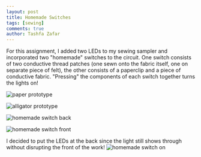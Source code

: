 ```yaml
---
layout: post
title: Homemade Switches
tags: [sewing]
comments: true
author: Tashfa Zafar
---
```


For this assignment, I added two LEDs to my sewing sampler and incorporated two "homemade" switches to the circuit. One switch consists of two conductive thread patches (one sewn onto the fabric itself, one on separate piece of felt), the other consists of a paperclip and a piece of conductive fabric. "Pressing" the components of each switch together turns the lights on!

![paper prototype](https://tashfaaa.github.io/assets/img/hsprototype.jpg)

![alligator prototype](https://tashfaaa.github.io/assets/img/alprototype.jpg)

![homemade switch back](https://tashfaaa.github.io/assets/img/hs.jpg)

![homemade switch front](https://tashfaaa.github.io/assets/img/hsfront.jpg)

I decided to put the LEDs at the back since the light still shows through without disrupting the front of the work!
![homemade switch on](https://tashfaaa.github.io/assets/img/hslit.jpg)
